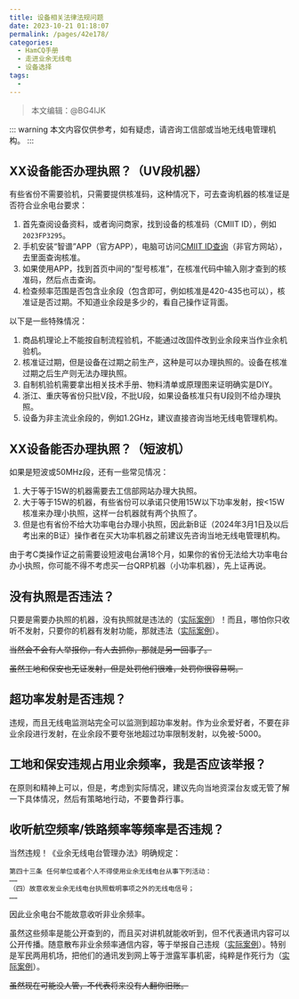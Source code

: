 ```yaml
---
title: 设备相关法律法规问题
date: 2023-10-21 01:18:07
permalink: /pages/42e178/
categories:
  - HamCQ手册
  - 走进业余无线电
  - 设备选择
tags:
  - 
---
```


> 本文编辑：@BG4IJK

::: warning
本文内容仅供参考，如有疑虑，请咨询工信部或当地无线电管理机构。
:::

## XX设备能否办理执照？（UV段机器）

有些省份不需要验机，只需要提供核准码，这种情况下，可去查询机器的核准证是否符合业余电台要求：

1. 首先查阅设备资料，或者询问商家，找到设备的核准码（CMIIT ID），例如`2023FP3295`。
2. 手机安装“智谱”APP（官方APP），电脑可访问[CMIIT ID查询](https://cmiitid.cn/)（非官方网站），去里面查询核准。
3. 如果使用APP，找到首页中间的“型号核准”，在核准代码中输入刚才查到的核准码，然后点击查询。
4. 检查频率范围是否包含业余段（包含即可，例如核准是420-435也可以），核准证是否过期。不知道业余段是多少的，看自己操作证背面。

以下是一些特殊情况：

1. 商品机理论上不能按自制流程验机，不能通过改固件改到业余段来当作业余机验机。
2. 核准证过期，但是设备在过期之前生产，这种是可以办理执照的。设备在核准过期之后生产则无法办理执照。
3. 自制机验机需要拿出相关技术手册、物料清单或原理图来证明确实是DIY。
4. 浙江、重庆等省份只批V段，不批U段，如果设备核准只有U段则不给办理执照。
5. 设备为非主流业余段的，例如1.2GHz，建议直接咨询当地无线电管理机构。

## XX设备能否办理执照？（短波机）

如果是短波或50MHz段，还有一些常见情况：

1. 大于等于15W的机器需要去工信部网站办理大执照。
2. 大于等于15W的机器，有些省份可以承诺只使用15W以下功率发射，按<15W核准来办理小执照，这样一台机器就有两个执照了。
3. 但是也有省份不给大功率电台办理小执照，因此新B证（2024年3月1日及以后考出来的B证）操作者在买大功率机器之前建议先咨询当地无线电管理机构。

由于考C类操作证之前需要设短波电台满18个月，如果你的省份无法给大功率电台办小执照，你可能不得不考虑买一台QRP机器（小功率机器），先上证再说。

## 没有执照是否违法？

只要是需要办执照的机器，没有执照就是违法的（[实际案例](https://mp.weixin.qq.com/s/M9GU5SjDW7s84QRwsXVXPA)）！而且，哪怕你只收听不发射，只要你的机器有发射功能，那就违法（[实际案例](https://mp.weixin.qq.com/s/yrT1O6Y9MC86M8YiDzBJhw)）。

<s>当然会不会有人举报你，有人去抓你，那就是另一回事了。</s>

<s>虽然工地和保安也无证发射，但是处罚他们很难，处罚你很容易啊。</s>

## 超功率发射是否违规？

违规，而且无线电监测站完全可以监测到超功率发射。作为业余爱好者，不要在非业余段进行发射，在业余段不要夸张地超过功率限制发射，以免被-5000。

## 工地和保安违规占用业余频率，我是否应该举报？

在原则和精神上可以，但是，考虑到实际情况，建议先向当地资深台友或无管了解一下具体情况，然后有策略地行动，不要鲁莽行事。

## 收听航空频率/铁路频率等频率是否违规？

当然违规！《业余无线电台管理办法》明确规定：

```
第四十三条 任何单位或者个人不得使用业余无线电台从事下列活动：
……
（四）故意收发业余无线电台执照载明事项之外的无线电信号；
……
```

因此业余电台不能故意收听非业余频率。

虽然这些频率是能公开查到的，而且买对讲机就能收听到，但不代表通讯内容可以公开传播。随意散布非业余频率通信内容，等于举报自己违规（[实际案例](https://mp.weixin.qq.com/s/3CsmmG3NU39NkVIzcPFdGA)）。特别是军民两用机场，把他们的通讯发到网上等于泄露军事机密，纯粹是作死行为（[实际案例](https://mp.weixin.qq.com/s/RzirP5HrAn95vqOG9vGnUg)）。

<s>虽然现在可能没人管，不代表将来没有人翻你旧账。</s>
